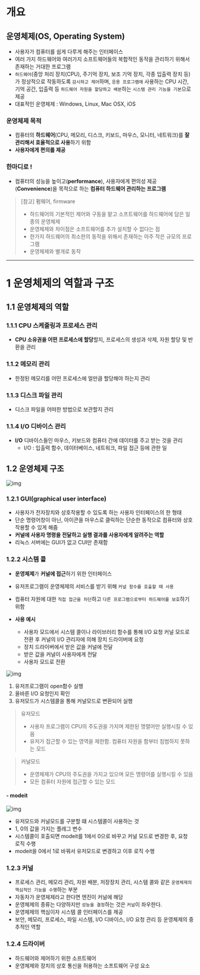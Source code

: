 # 개요

## 운영체제(OS, Operating System)
- 사용자가 컴퓨터를 쉽게 다루게 해주는 인터페이스
- 여러 가지 하드웨어와 여러가지 소프트웨어들의 복합적인 동작을 관리하기 위해서 존재하는 거대한 프로그램
- `하드웨어`(중앙 처리 장치(CPU), 주기억 장치, 보조 기억 장치, 각종 입출력 장치 등)가 정상적으로 작동하도록 `감시하고 제어`하며, `응용 프로그램에` 사용하는 CPU 시간, 기억 공간, 입출력 등 `하드웨어 자원을 할당하고 배분`하는 `시스템 관리 기능을 기본`으로 제공
- 대표적인 운영체제 : Windows, Linux, Mac OSX, iOS

### 운영체제 목적
- 컴퓨터의 **하드웨어**(CPU, 메모리, 디스크, 키보드, 마우스, 모니터, 네트워크)를 **잘 관리해서 효율적으로 사용**하기 위함 
- **사용자에게 편의를 제공**

###  한마디로 !
- 컴퓨터의 성능을 높이고(**performance**), 사용자에게 편의성 제공(**Convenience**)을 목적으로 하는 **컴퓨터 하드웨어 관리하는 프로그램**

> [참고] 펌웨어, firmware
> - 하드웨어의 기본적인 제어와 구동을 맡고 소프트웨어를 하드웨어에 담은 일종의 운영체제
> - 운영체제와 차이점은 소프트웨어를 추가 설치할 수 없다는 점
> - 한가지 하드웨어의 최소한의 동작을 위해서 존재하는 아주 작은 규모의 프로그램
> - 운영체제와 별개로 동작
> 
---

# 1 운영체제의 역할과 구조

## 1.1 운영체제의 역할
### 1.1.1 CPU 스케줄링과 프로세스 관리
- **CPU 소유권을 어떤 프로세스에 할당**할지, 프로세스의 생성과 삭제, 자원 할당 및 반환을 관리

### 1.1.2 메모리 관리
- 한정된 메모리를 어떤 프로세스에 얼만큼 할당해야 하는지 관리


### 1.1.3 디스크 파일 관리
- 디스크 파일을 어떠한 방법으로 보관할지 관리


### 1.1.4 I/O 디바이스 관리
- **I/O** 디바이스들인 마우스, 키보드와 컴퓨터 간에 데이터를 주고 받는 것을 관리
	- I/O : 입출력 함수, 데이터베이스, 네트워크, 파일 접근 등에 관한 일



## 1.2 운영체제 구조
![img](../img/os.png)

### 1.2.1 **GUI(graphical user interface)**

- 사용자가 전자장치와 상호작용할 수 있도록 하는 사용자 인터페이스의 한 형태
- 단순 명령어창이 아닌, 아이콘을 마우스로 클릭하는 단순한 동작으로 컴퓨터와 상호작용할 수 있게 해줌
- **커널에 사용자 명령을 전달하고 실행 결과를 사용자에게 알려주는 역할**
- 리눅스 서버에는 GUI가 없고 CUI만 존재함

### 1.2.2 시스템 콜
- **운영체제**가 **커널에 접근**하기 위한 인터페이스
- 유저프로그램이 운영체제의 서비스를 받기 위해 `커널 함수를 호출할 때 사용`
- 컴퓨터 자원에 대한 `직접 접근을 차단`하고 `다른 프로그램으로부터 하드웨어를 보호`하기 위함

- **사용 예시**
  - 사용자 모드에서 시스템 콜이나 라이브러리 함수를 통해 I/O 요청 커널 모드로 전환 후 커널의 I/O 관리자에 의해 장치 드라이버에 요청
  - 장치 드라이버에서 받은 값을 커널에 전달
  -  받은 값을 커널이 사용자에게 전달
  - 사용자 모드로 전환
  
![img](../img/os1.png)

1. 유저프로그램이 open함수 실행
2. 올바른 I/O 요청인지 확인
3. 유저모드가 시스템콜을 통해 커널모드로 변환되어 실행

> 유저모드
> - 사용자 프로그램이 CPU의 주도권을 가지며 제한된 명렬어만 실행시킬 수 있음
> - 유저가 접근할 수 있는 영역을 제한함. 컴퓨터 자원을 함부터 침범하지 못하는 모드

> 커널모드
> - 운영체제가 CPU의 주도권을 가지고 있으며 모든 명령어를 실행시킬 수 있음
> - 모든 컴퓨터 자원에 접근할 수 있는 모드

<h4>- modeit</h4>

![img](../img/os2.png)

- 유저모드와 커널모드를 구분할 떄 시스템콜이 사용하는 것
- 1, 0의 값을 가지는 플레그 변수
- 시스템콜이 호출되면  modeit를 1에서 0으로 바꾸고 커널 모드로 변경한 후, 요청 로직 수행
- modeit을 0에서 1로 바꿔서 유저모드로 변경하고 이후 로직 수행


### 1.2.3 커널
- 프로세스 관리, 메모리 관리, 자원 배분, 저장장치 관리, 시스템 콜와 같은 `운영체제의 핵심적인 기능을 수행`하는 부분
- 자동차가 운영체제라고 한다면 엔진이 커널에 해당
- 운영체제의 종류는 다양하지만 `성능을 결정`하는 것은 `커널`이 좌우한다.
- 운영체제의 핵심이자 시스템 콜 인터페이스를 제공
- 보안, 메모리, 프로세스, 파일 시스템, I/O 디바이스, I/O 요청 관리 등 운영체제의 중추적인 역할

### 1.2.4 **드라이버**
- 하드웨어와 제어하기 위한 소프트웨어
- 운영체제와 장치의 상호 통신을 허용하는 소프트웨어 구성 요소
